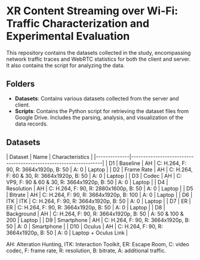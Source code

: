 # XR Content Streaming over Wi-Fi: Traffic Characterization and Experimental Evaluation

This repository contains the datasets collected in the study, encompassing network traffic traces and WebRTC statistics for both the client and server. It also contains the script for analyzing the data.

## Folders

- **Datasets**: Contains various datasets collected from the server and client.
- **Scripts**: Contains the Python script for retrieving the dataset files from Google Drive. Includes the parsing, analysis, and visualization of the data records.

## Datasets

| Dataset      | Name | Characteristics                                                   |
|--------------|------------------------------------------------------------------|
| D1           | Baseline | AH \| C: H.264, F: 90, R: 3664x1920p, B: 50 \| A: 0 \| Laptop          |
| D2           | Frame Rate | AH \| C: H.264, F: 60 & 30, R: 3664x1920p, B: 50 \| A: 0 \| Laptop    |
| D3           | Codec | AH \| C: VP9, F: 90 & 60 & 30, R: 3664x1920p, B: 50 \| A: 0 \| Laptop      |
| D4           | Resolution | AH \| C: H.264, F: 90, R: 2880x1600p, B: 50 \| A: 0 \| Laptop        |
| D5           | Bitrate | AH \| C: H.264, F: 90, R: 3664x1920p, B: 100 \| A: 0 \| Laptop          |
| D6           | ITK | ITK \| C: H.264, F: 90, R: 3664x1920p, B: 50 \| A: 0 \| Laptop               |
| D7           | ER | ER \| C: H.264, F: 90, R: 3664x1920p, B: 50 \| A: 0 \| Laptop                 |
| D8           | Background | AH \| C: H.264, F: 90, R: 3664x1920p, B: 50 \| A: 50 & 100 & 200 \| Laptop |
| D9           | Smartphone | AH \| C: H.264, F: 90, R: 3664x1920p, B: 50 \| A: 0 \| Smartphone     |
| D10          | Oculus | AH \| C: H.264, F: 90, R: 3664x1920p, B: 50 \| A: 0 \| Laptop + Oculus Link |

AH: Alteration Hunting, ITK: Interaction Toolkit, ER: Escape Room, C: video codec, F: frame rate, R: resolution, B: bitrate, A: additional traffic.

